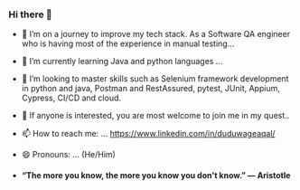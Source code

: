### Hi there 👋

<!--
**Dcode78/Dcode78** is a ✨ _special_ ✨ repository because its `README.md` (this file) appears on your GitHub profile.

Here are some ideas to get you started:
-->

- 🔭 I’m on a journey to improve my tech stack. As a Software QA engineer who is having most of the experience in manual testing...
- 🌱 I’m currently learning Java and python languages ...
- 👯 I’m looking to master skills such as Selenium framework development in python and java, Postman and RestAssured, pytest, JUnit, Appium, Cypress, CI/CD and cloud.
- 🤔 If anyone is interested, you are most welcome to join me in my quest..
- 📫 How to reach me: ... https://www.linkedin.com/in/duduwageaqal/
- 😄 Pronouns: ... (He/Him)

  
- #### “The more you know, the more you know you don't know.” ― Aristotle 
<!--- 
- ⚡ Fun fact: ...
- - 💬 Ask me about ...
-->

